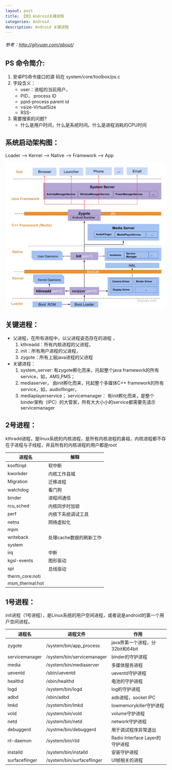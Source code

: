 ```yaml
---
layout: post
title: 【转】Android关键进程 
categories: Android
description: Android 关键进程
---
```



###### 参考：http://gityuan.com/about/

## PS 命令简介: 


1. 安卓PS命令接口的源 码在 system/core/toolbox/ps.c
2. 字段含义：
    * user：进程的当前用户，
    * PID， process ID
    * ppid-process parent id
    * vsize-VirtualSize
    * RSS-
3. 需要搜索的问题?
    * 什么是用户时间，什么是系统时间。什么是进程消耗的CPU时间


## 系统启动架构图：
Loader --> Kernel --> Native --> Framework --> App

![系统架构图](/images/posts/android-boot.jpg)

## 关键进程：
* 父进程，在所有进程中，以父进程姿态存在的进程  ，
     1. kthreadd：所有内核进程的父进程，
     2. init：所有用户进程的父进程，
     3. zygote：所有上层java进程的父进程
* 关键进程：
    1. system_server: 有zygote孵化而来，托起整个java framework的所有service，如，AMS,PMS；
    2. mediaserver， 由init孵化而来，托起整个多媒体C++ framework的所有service，如，audioflinger，
    3. mediaplayerservice； servicemanager： 有init孵化而来，是整个binder架构（IPC）的大管家，所有大大小小的service都需要先请示servicemanager

## 2号进程：
kthradd进程，是linux系统的内核进程，是所有内核进程的鼻祖，内核进程都不存在子进程与子线程，并且所有的内核进程的用户都是root

进程名|解释
------|-----
ksoftirqd|软中断
kworkder|内核工作县城
Migration|迁移进程
watchdog|看门狗
binder|进程间通信
rcu_sched|内核同步时加锁
perf|内核下系统调试工具
netns|网络虚拟化
mpm|
writeback|处理cache数据的刷新工作
system|
irq|中断
kgsl-events|图形驱动
spi|总线驱动
therm_core:noti|
msm_thermal:hot|


## 1号进程：
init进程（1号进程），是Linux系统的用户空间进程，或者说是android的第一个用户空间进程。

进程名 | 进程文件 | 作用
-------|-------|-----
zygote | /system/bin/app_process  | java界第一个进程，分32bit和64bit
servicemanager | /system/bin/servicemanager  | binder的守护进程
media | /system/bin/mediaserver  | 多媒体服务进程
ueventd|/sbin/ueventd|ueventd守护进程
healthd|/sbin/healthd|电池的守护进程
logd|/system/bin/logd|log的守护进程
adbd|/sbin/adbd|adb进程，socket IPC
lmkd|/system/bin/lmkd|lowmemorykiller守护进程
vold|/system/bin/vold|volume守护进程
netd|/system/bin/netd|network守护进程
debuggerd|/systme/bin/debuggerd|用于调试程序异常退出
ril-daemon|/system/bin/rild|Radio Interface Layer的守护进程
installd|/system/bin/installd|安装守护进程
surfaceflinger|/system/bin/surfaceflinger|UI帧相关的进程
